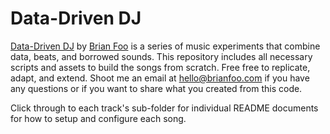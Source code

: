 Data-Driven DJ
=================

[Data-Driven DJ](http://datadrivendj.com) by [Brian Foo](http://brianfoo.com) is a series of music experiments that combine data, beats, and borrowed sounds. This repository includes all necessary scripts and assets to build the songs from scratch. Free free to replicate, adapt, and extend. Shoot me an email at [hello@brianfoo.com](mailto:hello@brianfoo.com) if you have any questions or if you want to share what you created from this code.

Click through to each track's sub-folder for individual README documents for how to setup and configure each song.
